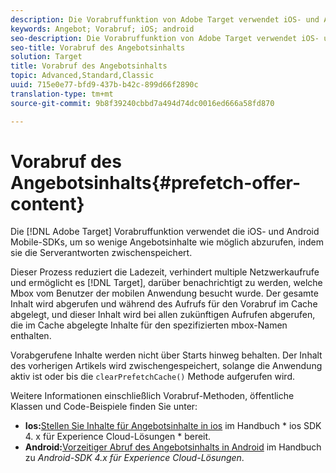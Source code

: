 ```yaml
---
description: Die Vorabruffunktion von Adobe Target verwendet iOS- und Android Mobile-SDKs, um so wenig Angebotsinhalt wie möglich abzurufen, indem die Serverantworten im Cache abgelegt werden.
keywords: Angebot; Vorabruf; iOS; android
seo-description: Die Vorabruffunktion von Adobe Target verwendet iOS- und Android Mobile-SDKs, um so wenig Angebotsinhalt wie möglich abzurufen, indem die Serverantworten im Cache abgelegt werden.
seo-title: Vorabruf des Angebotsinhalts
solution: Target
title: Vorabruf des Angebotsinhalts
topic: Advanced,Standard,Classic
uuid: 715e0e77-bfd9-437b-b42c-899d66f2890c
translation-type: tm+mt
source-git-commit: 9b8f39240cbbd7a494d74dc0016ed666a58fd870

---
```



# Vorabruf des Angebotsinhalts{#prefetch-offer-content}

Die [!DNL Adobe Target] Vorabruffunktion verwendet die iOS- und Android Mobile-SDKs, um so wenige Angebotsinhalte wie möglich abzurufen, indem sie die Serverantworten zwischenspeichert.

Dieser Prozess reduziert die Ladezeit, verhindert multiple Netzwerkaufrufe und ermöglicht es [!DNL Target], darüber benachrichtigt zu werden, welche Mbox vom Benutzer der mobilen Anwendung besucht wurde. Der gesamte Inhalt wird abgerufen und während des Aufrufs für den Vorabruf im Cache abgelegt, und dieser Inhalt wird bei allen zukünftigen Aufrufen abgerufen, die im Cache abgelegte Inhalte für den spezifizierten mbox-Namen enthalten.

Vorabgerufene Inhalte werden nicht über Starts hinweg behalten. Der Inhalt des vorherigen Artikels wird zwischengespeichert, solange die Anwendung aktiv ist oder bis die `clearPrefetchCache()` Methode aufgerufen wird.

Weitere Informationen einschließlich Vorabruf-Methoden, öffentliche Klassen und Code-Beispiele finden Sie unter:

* **Ios:**[Stellen Sie Inhalte für Angebotsinhalte in ios](https://marketing.adobe.com/resources/help/en_US/mobile/ios/c_mob_target-prefetch_ios.html) im Handbuch * ios SDK 4. x für Experience Cloud-Lösungen * bereit.
* **Android:**[Vorzeitiger Abruf des Angebotsinhalts in Android](https://marketing.adobe.com/resources/help/en_US/mobile/android/c_mob_target-prefetch_android.html) im Handbuch zu *Android-SDK 4.x für Experience Cloud-Lösungen*.